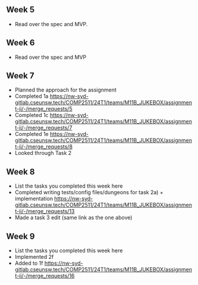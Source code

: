 ## Week 5

- Read over the spec and MVP.

## Week 6

- Read over the spec and MVP

## Week 7

- Planned the approach for the assignment
- Completed 1a 
https://nw-syd-gitlab.cseunsw.tech/COMP2511/24T1/teams/M11B_JUKEBOX/assignment-ii/-/merge_requests/5
- Completed 1c
https://nw-syd-gitlab.cseunsw.tech/COMP2511/24T1/teams/M11B_JUKEBOX/assignment-ii/-/merge_requests/7
- Completed 1e
https://nw-syd-gitlab.cseunsw.tech/COMP2511/24T1/teams/M11B_JUKEBOX/assignment-ii/-/merge_requests/8
- Looked through Task 2

## Week 8

- List the tasks you completed this week here
- Completed writing tests/config files/dungeons for task 2a) + implementation
https://nw-syd-gitlab.cseunsw.tech/COMP2511/24T1/teams/M11B_JUKEBOX/assignment-ii/-/merge_requests/13
- Made a task 3 edit (same link as the one above)

## Week 9

- List the tasks you completed this week here
-   Implemented 2f
- Added to 1f 
https://nw-syd-gitlab.cseunsw.tech/COMP2511/24T1/teams/M11B_JUKEBOX/assignment-ii/-/merge_requests/16
